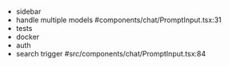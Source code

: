 - sidebar
- handle multiple models #components/chat/PromptInput.tsx:31
- tests
- docker
- auth
- search trigger #src/components/chat/PromptInput.tsx:84

